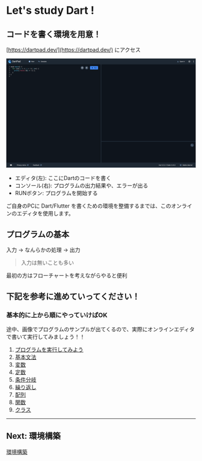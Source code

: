 # Let's study Dart !

## コードを書く環境を用意！

[https://dartpad.dev/](https://dartpad.dev/) にアクセス

![img00](../sections/section1/images/00/00.png)

- エディタ(左): ここにDartのコードを書く
- コンソール(右): プログラムの出力結果や、エラーが出る
- RUNボタン: プログラムを開始する

ご自身のPCに Dart/Flutter を書くための環境を整備するまでは、このオンラインのエディタを使用します。

## プログラムの基本

入力 → なんらかの処理 → 出力

> 入力は無いことも多い

最初の方はフローチャートを考えながらやると便利

## 下記を参考に進めていってください！

### 基本的に上から順にやっていけばOK

途中、画像でプログラムのサンプルが出てくるので、実際にオンラインエディタで書いて実行してみましょう！！

1. [プログラムを実行してみよう](./sections/section1/01_run.md)
1. [基本文法](./sections/section1/02_grammar.md)
1. [変数](./sections/section1/03_var.md)
1. [定数](./sections/section1/04_const.md)
1. [条件分岐](./sections/section1/05_if.md)
1. [繰り返し](./sections/section1/06_repeat.md)
1. [配列](./sections/section1/07_array.md)
1. [関数](./sections/section1/08_func.md)
1. [クラス](./sections/section1/09_class.md)

---

## Next: 環境構築

[環境構築](https://zenn.dev/kazutxt/books/flutter_practice_introduction/viewer/06_chapter1_environment#%E7%92%B0%E5%A2%83%E6%A7%8B%E7%AF%89(windows))
